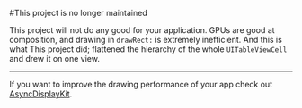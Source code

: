#This project is no longer maintained

This project will not do any good for your application. GPUs are good at composition, and drawing in `drawRect:` is extremely inefficient. And this is what This project did; flattened the hierarchy of the whole `UITableViewCell` and drew it on one view.

---

If you want to improve the drawing performance of your app check out [AsyncDisplayKit](https://github.com/facebook/AsyncDisplayKit).
